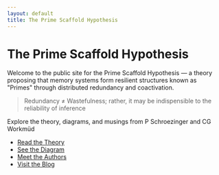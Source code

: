 ```yaml
---
layout: default
title: The Prime Scaffold Hypothesis
---
```


<link rel="stylesheet" href="https://cdn.jsdelivr.net/npm/@shoelace-style/shoelace@2.15.0/cdn/themes/light.css">

# The Prime Scaffold Hypothesis

Welcome to the public site for the Prime Scaffold Hypothesis — a theory proposing that memory systems form resilient structures known as "Primes" through distributed redundancy and coactivation.

> Redundancy ≠ Wastefulness; rather, it may be indispensible to the reliability of inference

Explore the theory, diagrams, and musings from P Schroezinger and CG Workmüd

- [Read the Theory](theory.md)
- [See the Diagram](graphviz/prime_diagram.svg)
- [Meet the Authors](about.md)
- [Visit the Blog](blog.md)

<!-- trigger rebuild -->

